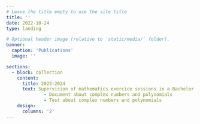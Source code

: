 ```yaml
---
# Leave the title empty to use the site title
title: ''
date: 2022-10-24
type: landing

# Optional header image (relative to `static/media/` folder).
banner:
  caption: 'Publications'
  image: ''

sections:
  - block: collection
    content:
      title: 2023-2024
      text: Supervision of mathematics exercice sessions in a Bachelor in Engineering Mechanics at the University of Lyon.
              - Document about complex numbers and polynomials
              - Test about complex numbers and polynomials
    design:
      columns: '2'
---
```

